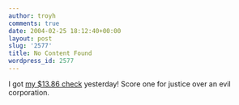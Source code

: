 ```yaml
---
author: troyh
comments: true
date: 2004-02-25 18:12:40+00:00
layout: post
slug: '2577'
title: No Content Found
wordpress_id: 2577
---
```


I got [my $13.86 check](http://seattlepi.nwsource.com/local/161437_pricefix20.html) yesterday! Score one for justice over an evil corporation.
